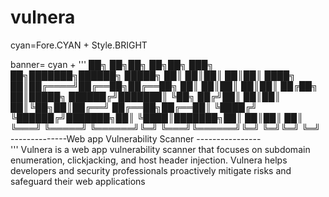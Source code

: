 # vulnera

cyan=Fore.CYAN + Style.BRIGHT

banner= cyan + '''
██╗   ██╗██╗   ██╗██╗     ███╗   ██╗███████╗██████╗  █████╗ 
██║   ██║██║   ██║██║     ████╗  ██║██╔════╝██╔══██╗██╔══██╗
██║   ██║██║   ██║██║     ██╔██╗ ██║█████╗  ██████╔╝███████║
╚██╗ ██╔╝██║   ██║██║     ██║╚██╗██║██╔══╝  ██╔══██╗██╔══██║
 ╚████╔╝ ╚██████╔╝███████╗██║ ╚████║███████╗██║  ██║██║  ██║
  ╚═══╝   ╚═════╝ ╚══════╝╚═╝  ╚═══╝╚══════╝╚═╝  ╚═╝╚═╝  ╚═╝
--------------Web app Vulnerability Scanner ----------------                                                         
'''
Vulnera is a web app vulnerability scanner that focuses on subdomain enumeration, clickjacking, and host header injection. Vulnera helps developers and security professionals proactively mitigate risks and safeguard their web applications
